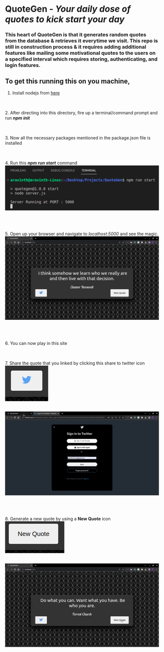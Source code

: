 # QuoteGen - _Your daily dose of quotes to kick start your day_
### This heart of QuoteGen is that it generates random quotes from the database & retrieves it everytime we visit. This repo is still in construction process & it requires adding additional features like mailing some motivational quotes to the users on a specified interval which requires storing, authenticating, and login features. 

## To get this running this on you machine, 
1. Install nodejs from [here](https://nodejs.org/en)

<br><br>2. After directing into this directory, fire up a terminal/command prompt and run **_npm init_**

<br><br>3. Now all the necessary packages mentioned in the package.json file is installed

<br><br>4. Run this **_npm run start_** command
![runServer](output/01_RunServer.png)<br><br>

<br><br>5. Open up your browser and navigate to _localhost:5000_ and see the magic.
![siteRunning](output/02_quoteGenRunning.png)<br><br>

<br><br>6. You can now play in this site

<br><br>7. Share the quote that you linked by clicking this share to twitter icon
![shareToTwitterIcon](output/03_shareToTwitter.png)<br><br>

![redirectingToTwitter](output/04_redirectingToTwitter.png)<br><br>

<br><br>8. Generate a new quote by using a **New Quote** icon
![generateNewQuoteIcon](output/05_generateNewQuote.png)<br><br>

![anotherQuote](output/06_serverRunningAnotherQuote.png)<br>
